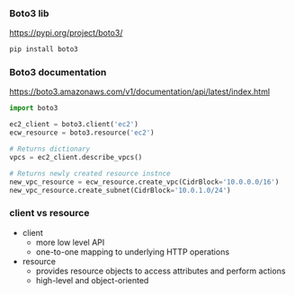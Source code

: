 ### Boto3 lib
https://pypi.org/project/boto3/

```bash
pip install boto3
```

### Boto3 documentation
https://boto3.amazonaws.com/v1/documentation/api/latest/index.html

```python
import boto3

ec2_client = boto3.client('ec2')
ecw_resource = boto3.resource('ec2')

# Returns dictionary
vpcs = ec2_client.describe_vpcs()

# Returns newly created resource instnce
new_vpc_resource = ecw_resource.create_vpc(CidrBlock='10.0.0.0/16')
new_vpc_resource.create_subnet(CidrBlock='10.0.1.0/24')
```

### client vs resource
- client
  - more low level API
  - one-to-one mapping to underlying HTTP operations
- resource
  - provides resource objects to access attributes and perform actions
  - high-level and object-oriented
